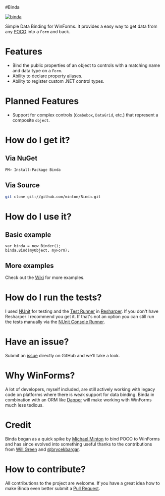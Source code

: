 #Binda

[![binda](https://img.shields.io/nuget/v/Binda.svg)](https://www.nuget.org/packages/Binda/)

Simple Data Binding for WinForms. It provides a easy way to get data from any [POCO](http://en.wikipedia.org/wiki/Plain_Old_CLR_Object) into a `Form` and back.

# Features

* Bind the public properties of an object to controls with a matching name and data type on a `Form`.
* Ability to declare property aliases.
* Ability to register custom .NET control types.

# Planned Features

* Support for complex controls (`Combobox`, `DataGrid`, etc.) that represent a composite `object`.

# How do I get it?

## Via NuGet
```bash
PM> Install-Package Binda
```
## Via Source
```bash
git clone git://github.com/minton/Binda.git
```
# How do I use it?

## Basic example

    var binda = new Binder();
    binda.Bind(myObject, myForm);

## More examples

Check out the [Wiki](https://github.com/minton/Binda/wiki#examples) for more examples.

# How do I run the tests?

I used [NUnit](http://www.nunit.org/) for testing and the [Test Runner](http://www.jetbrains.com/resharper/features/unit_testing.html) in [Resharper](http://www.jetbrains.com/resharper/). If you don't have Resharper I recommend you get it. If that's not an option you can still run the tests manually via the [NUnit Console Runner](https://github.com/nunit/docs/wiki/Console-Runner).

# Have an issue?

Submit an [issue](http://github.com/minton/Binda/issues) directly on GitHub and we'll take a look.

# Why WinForms?

A lot of developers, myself included, are still actively working with legacy code on platforms where there is weak support for data binding. Binda in combination with an ORM like [Dapper](https://github.com/SamSaffron/dapper-dot-net) will make working with WinForms much less tedious.

# Credit

Binda began as a quick spike by [Michael Minton](http://michaelminton.com) to bind POCO to WinForms and has since evolved into something useful thanks to the contributions from [Will Green](http://hotgazpacho.org/) and [@brycekbargar](https://github.com/brycekbargar).

# How to contribute?

All contributions to the project are welcome. If you have a great idea how to make Binda even better submit a [Pull Request](https://help.github.com/articles/using-pull-requests).


